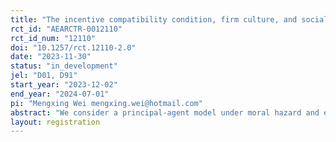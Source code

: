 ```yaml
---
title: "The incentive compatibility condition, firm culture, and social norms under moral hazard"
rct_id: "AEARCTR-0012110"
rct_id_num: "12110"
doi: "10.1257/rct.12110-2.0"
date: "2023-11-30"
status: "in_development"
jel: "D01, D91"
start_year: "2023-12-02"
end_year: "2024-07-01"
pi: "Mengxing Wei mengxing.wei@hotmail.com"
abstract: "We consider a principal-agent model under moral hazard and examine, theoretically, and empirically, the psychological and social motivations of the agent. In particular we examine the effect of such motivations on the incentive compatibility condition (ICC) of the agent. We show that even when the ICC is violated in the classical analysis, if firm culture and social norms are effective, then the worker will prefer to exert high effort levels. If this is the case, then the classical analysis overstates the informational rents to workers, as well as the nature of the moral hazard problem."
layout: registration
---
```


